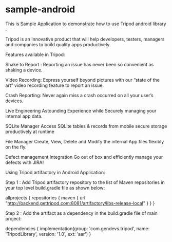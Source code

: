 # sample-android




This is Sample Application to demonstrate how to use Tripod android library .

Tripod is an Innovative product that will help developers, testers, managers and companies to build quality apps productively.

Features available in Tripod:

Shake to Report : 
Reporting an issue has never been so convenient as shaking a device.

Video Recording:
Express yourself beyond pictures with our “state of the art” video recording feature to report an issue.

Crash Reporting:
Never again miss a crash occurred on all your user’s devices.

Live Engineering
Astounding Experience while Securely managing your internal app data.

SQLite Manager
Access SQLite tables & records from mobile secure storage productively at runtime

File Manager
Create, View, Delete and Modify the internal App files flexibly on the fly.

Defect management Integration
Go out of box and efficiently manage your defects with JIRA!


Using Tripod artifactory in Android Application:

Step 1 : Add Tripod artifactory repository to the list of Maven repositories in your top level build.gradle file as shown below:

allprojects {
    repositories {
        maven { url "http://backend.gettripod.com:8081/artifactory/libs-release-local" }
    }
}

Step 2 : Add the artifact as a dependency in the build.gradle file of main project:

dependencies {
    implementation(group: 'com.gendevs.tripod', name: 'TripodLibrary', version: '1.0', ext: 'aar')
}



